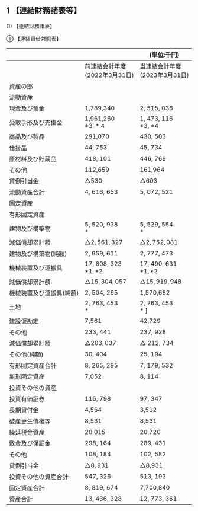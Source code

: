 ## 1 【連結財務諸表等】

(1) 【連結財務諸表】

① 【連結貸借対照表】

|               |                          | (単位:千円)                  |
|---------------|--------------------------|--------------------------|
|               | 前連結会計年度<br>(2022年3月31日)  | 当連結会計年度<br>(2023年3月31日)  |
| 資産の部          |                          |                          |
| 流動資産          |                          |                          |
| 現金及び預金        | 1,789,340                | 2, 515, 036              |
| 受取手形及び売掛金     | 1,961,260<br>$*3.*4$     | 1, 473, 116<br>*3, *4    |
| 商品及び製品        | 291,070                  | 430, 503                 |
| 仕掛品           | 44, 753                  | 45, 734                  |
| 原材料及び貯蔵品      | 418, 101                 | 446, 769                 |
| その他           | 112,659                  | 161,964                  |
| 貸倒引当金         | $\triangle 530$          | $\triangle 603$          |
| 流動資産合計        | 4, 616, 653              | 5, 072, 521              |
| 固定資産          |                          |                          |
| 有形固定資産        |                          |                          |
| 建物及び構築物       | 5, 520, 938<br>$*$       | 5, 529, 554<br>$*$       |
| 減価償却累計額       | $\triangle 2, 561, 327$  | $\triangle 2, 752, 081$  |
| 建物及び構築物(純額)   | 2, 959, 611              | 2, 777, 473              |
| 機械装置及び運搬具     | 17, 808, 323<br>$*1, *2$ | 17, 490, 631<br>$*1, *2$ |
| 減価償却累計額       | $\triangle 15, 304, 057$ | $\triangle 15, 919, 948$ |
| 機械装置及び運搬具(純額) | 2, 504, 265              | 1,570,682                |
| 土地            | 2, 763, 453<br>$*$       | 2, 763, 453<br>$*$ ]     |
| 建設仮勘定         | 7,561                    | 42,729                   |
| その他           | 233, 441                 | 237, 928                 |
| 減価償却累計額       | $\triangle 203,037$      | $\triangle$ 212, 734     |
| その他(純額)       | 30, 404                  | 25, 194                  |
| 有形固定資産合計      | 8, 265, 295              | 7, 179, 532              |
| 無形固定資産        | 7,052                    | 8, 114                   |
| 投資その他の資産      |                          |                          |
| 投資有価証券        | 116, 798                 | 97, 347                  |
| 長期貸付金         | 4,564                    | 3,512                    |
| 破産更生債権等       | 8,531                    | 8,531                    |
| 繰延税金資産        | 20,015                   | 20,720                   |
| 敷金及び保証金       | 298, 164                 | 289, 431                 |
| その他           | 108, 184                 | 102, 582                 |
| 貸倒引当金         | $\triangle 8,931$        | △8,931                   |
| 投資その他の資産合計    | 547, 326                 | 513, 193                 |
| 固定資産合計        | 8, 819, 674              | 7,700,840                |
| 資産合計          | 13, 436, 328             | 12, 773, 361             |